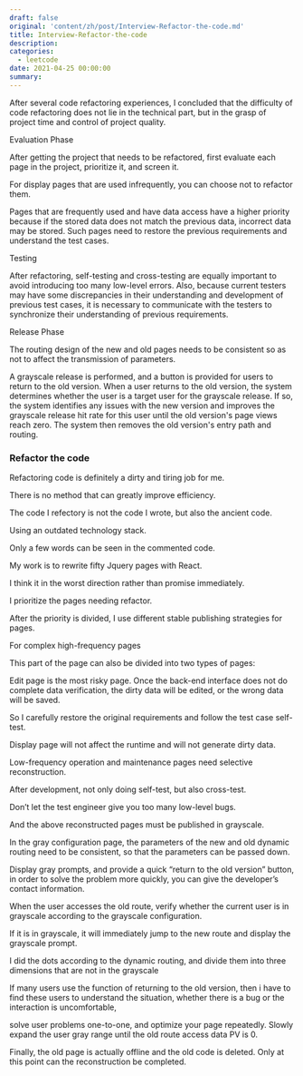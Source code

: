 ```yaml
---
draft: false
original: 'content/zh/post/Interview-Refactor-the-code.md'
title: Interview-Refactor-the-code
description: 
categories:
  - leetcode
date: 2021-04-25 00:00:00
summary: 
---
```


After several code refactoring experiences, I concluded that the difficulty of code refactoring does not lie in the technical part, but in the grasp of project time and control of project quality.

Evaluation Phase

After getting the project that needs to be refactored, first evaluate each page in the project, prioritize it, and screen it.

For display pages that are used infrequently, you can choose not to refactor them.

Pages that are frequently used and have data access have a higher priority because if the stored data does not match the previous data, incorrect data may be stored. Such pages need to restore the previous requirements and understand the test cases.

Testing

After refactoring, self-testing and cross-testing are equally important to avoid introducing too many low-level errors. Also, because current testers may have some discrepancies in their understanding and development of previous test cases, it is necessary to communicate with the testers to synchronize their understanding of previous requirements.

Release Phase

The routing design of the new and old pages needs to be consistent so as not to affect the transmission of parameters.

A grayscale release is performed, and a button is provided for users to return to the old version. When a user returns to the old version, the system determines whether the user is a target user for the grayscale release. If so, the system identifies any issues with the new version and improves the grayscale release hit rate for this user until the old version's page views reach zero. The system then removes the old version's entry path and routing.

### Refactor the code

Refactoring code is definitely a dirty and tiring job for me.

There is no method that can greatly improve efficiency.

The code I refectory is not the code I wrote, but also the ancient code.

Using an outdated technology stack.

Only a few words can be seen in the commented code.

My work is to rewrite fifty Jquery pages with React.

I think it in the worst direction rather than promise immediately.

I prioritize the pages needing refactor.

After the priority is divided, I use different stable publishing strategies for pages.

For complex high-frequency pages

This part of the page can also be divided into two types of pages:

Edit page is the most risky page. Once the back-end interface does not do complete data verification, the dirty data will be edited, or the wrong data will be saved.

So I carefully restore the original requirements and follow the test case self-test.

Display page will not affect the runtime and will not generate dirty data.

Low-frequency operation and maintenance pages need selective reconstruction.

After development, not only doing self-test, but also cross-test.

Don’t let the test engineer give you too many low-level bugs.

And the above reconstructed pages must be published in grayscale.

In the gray configuration page, the parameters of the new and old dynamic routing need to be consistent, so that the parameters can be passed down.

Display gray prompts, and provide a quick “return to the old version” button, in order to solve the problem more quickly, you can give the developer’s contact information.

When the user accesses the old route, verify whether the current user is in grayscale according to the grayscale configuration.

If it is in grayscale, it will immediately jump to the new route and display the grayscale prompt.

I did the dots according to the dynamic routing, and divide them into three dimensions that are not in the grayscale

If many users use the function of returning to the old version, then i have to find these users to understand the situation, whether there is a bug or the interaction is uncomfortable,

solve user problems one-to-one, and optimize your page repeatedly. Slowly expand the user gray range until the old route access data PV is 0.

Finally, the old page is actually offline and the old code is deleted. Only at this point can the reconstruction be completed.
